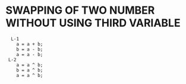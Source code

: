 # SWAPPING OF TWO NUMBER WITHOUT USING THIRD VARIABLE 
```
  L-1 
    a = a + b;  
    b = a - b;  
    a = a - b;  
 L-2
    a = a ^ b;  
    b = a ^ b;  
    a = a ^ b;  
    
```
  
